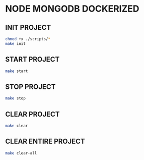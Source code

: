 # NODE MONGODB DOCKERIZED

## INIT PROJECT

```bash
chmod +x ./scripts/*
make init
```

## START PROJECT

```bash
make start
```

## STOP PROJECT

```bash
make stop
```

## CLEAR PROJECT

```bash
make clear
```

## CLEAR ENTIRE PROJECT

```bash
make clear-all
```